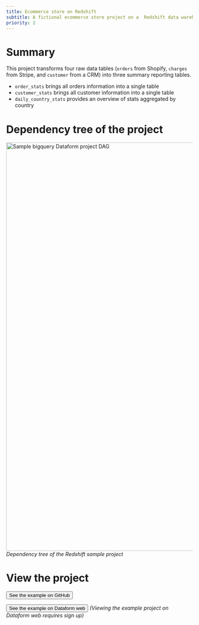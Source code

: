 ```yaml
---
title: Ecommerce store on Redshift
subtitle: A fictional ecommerce store project on a  Redshift data warehouse
priority: 2
---
```


# Summary

This project transforms four raw data tables (`orders` from Shopify, `charges` from Stripe, and `customer` from a CRM) into three summary reporting tables.

- `order_stats` brings all orders information into a single table
- `customer_stats` brings all customer information into a single table
- `daily_country_stats` provides an overview of stats aggregated by country

# Dependency tree of the project

<img src="https://assets.dataform.co/docs/sample_projects/redshift_sample_project_dag.png"  width="1100"  alt="Sample bigquery Dataform project DAG" />
<em>Dependency tree of the Redshift sample project</em>

# View the project

<a href="https://app.dataform.co/#/6470156092964864/overview"><button>See the example on GitHub</button></a>

<a href="https://app.dataform.co/#/6470156092964864/overview"><button intent="primary">See the example on Dataform web</button></a>
<em>(Viewing the example project on Dataform web requires sign up)</em>
